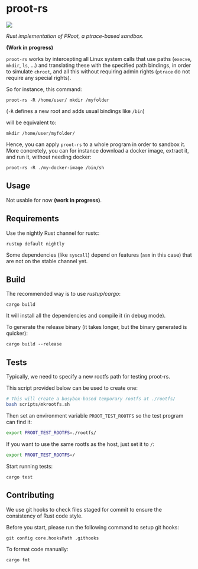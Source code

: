 # proot-rs

[![](https://github.com/proot-me/proot-rs/workflows/Rust/badge.svg)](https://github.com/proot-me/proot-rs/actions)

_Rust implementation of PRoot, a ptrace-based sandbox._

**(Work in progress)**

`proot-rs` works by intercepting all Linux system calls that use paths (`execve`, `mkdir`, `ls`, ...)
and translating these with the specified path bindings, in order to simulate `chroot`,
and all this without requiring admin rights (`ptrace` do not require any special rights).

So for instance, this command:

```
proot-rs -R /home/user/ mkdir /myfolder
```

(`-R` defines a new root and adds usual bindings like `/bin`)

will be equivalent to:

```
mkdir /home/user/myfolder/
```

Hence, you can apply `proot-rs` to a whole program in order to sandbox it.
More concretely, you can for instance download a docker image, extract it,
and run it, without needing docker:

```
proot-rs -R ./my-docker-image /bin/sh
```

## Usage

Not usable for now **(work in progress)**.

## Requirements

Use the nightly Rust channel for rustc:

```
rustup default nightly
```

Some dependencies (like `syscall`) depend on features (`asm` in this case) that are not 
on the stable channel yet.

## Build

The recommended way is to use _rustup/cargo_:

```text
cargo build
```

It will install all the dependencies and compile it (in debug mode).

To generate the release binary (it takes longer, but the binary generated is quicker):

```text
cargo build --release
```

## Tests

Typically, we need to specify a new rootfs path for testing proot-rs.

This script provided below can be used to create one:

```sh
# This will create a busybox-based temporary rootfs at ./rootfs/
bash scripts/mkrootfs.sh
```

Then set an environment variable `PROOT_TEST_ROOTFS` so the test program can find it:

```sh
export PROOT_TEST_ROOTFS=./rootfs/
```

If you want to use the same rootfs as the host, just set it to `/`:

```sh
export PROOT_TEST_ROOTFS=/
```

Start running tests:

```
cargo test
```

## Contributing

We use git hooks to check files staged for commit to ensure the consistency of Rust code style.

Before you start, please run the following command to setup git hooks:

```shell
git config core.hooksPath .githooks
```

To format code manually:

```shell
cargo fmt
```

